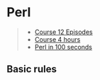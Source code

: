 # Perl
>
> - [Course 12 Episodes](https://www.youtube.com/watch?v=b0XZPrP0S5Y&list=PL1h5a0eaDD3rTG1U7w9wmff6ZAKDN3b16)
> - [Course 4 hours](https://www.youtube.com/watch?v=_DFa26ep-h4)
> - [Perl in 100 seconds](https://www.youtube.com/watch?v=74_7LrRe5DI)

## Basic rules